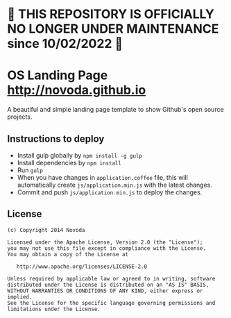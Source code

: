 # 🛑 THIS REPOSITORY IS OFFICIALLY NO LONGER UNDER MAINTENANCE since 10/02/2022 🛑

OS Landing Page http://novoda.github.io
======

A beautiful and simple landing page template to show Github's open source projects.

Instructions to deploy
----------------------

- Install gulp globally by `npm install -g gulp`
- Install dependencies by `npm install`
- Run `gulp`
- When you have changes in `application.coffee` file, this will automatically create
`js/application.min.js` with the latest changes.
- Commit and push `js/application.min.js` to deploy the changes.

License
-------

    (c) Copyright 2014 Novoda

    Licensed under the Apache License, Version 2.0 (the "License");
    you may not use this file except in compliance with the License.
    You may obtain a copy of the License at

       http://www.apache.org/licenses/LICENSE-2.0

    Unless required by applicable law or agreed to in writing, software
    distributed under the License is distributed on an "AS IS" BASIS,
    WITHOUT WARRANTIES OR CONDITIONS OF ANY KIND, either express or implied.
    See the License for the specific language governing permissions and
    limitations under the License.
